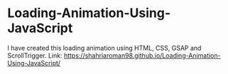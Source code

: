 # Loading-Animation-Using-JavaScript
I have created this loading animation using HTML, CSS, GSAP and ScrollTrigger.
Link: https://shahriaroman98.github.io/Loading-Animation-Using-JavaScript/
